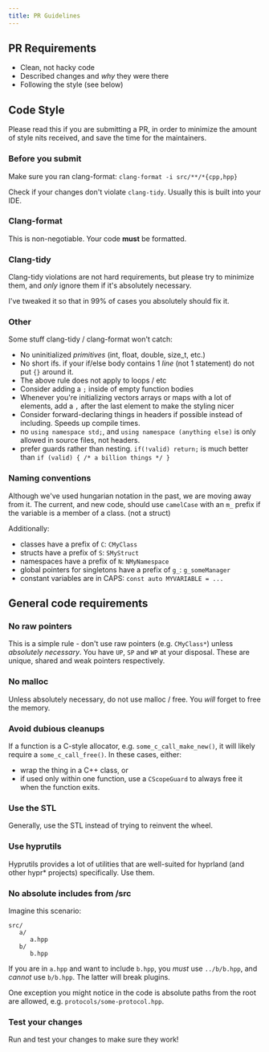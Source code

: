 ```yaml
---
title: PR Guidelines
---
```


## PR Requirements

- Clean, not hacky code
- Described changes and _why_ they were there
- Following the style (see below)

## Code Style

Please read this if you are submitting a PR, in order to minimize the amount of style nits received, and save
the time for the maintainers.

### Before you submit

Make sure you ran clang-format: `clang-format -i src/**/*{cpp,hpp}`

Check if your changes don't violate `clang-tidy`. Usually this is built into your IDE.

### Clang-format

This is non-negotiable. Your code **must** be formatted.

### Clang-tidy

Clang-tidy violations are not hard requirements, but please try to minimize them, and
_only_ ignore them if it's absolutely necessary.

I've tweaked it so that in 99% of cases you absolutely should fix it.

### Other

Some stuff clang-tidy / clang-format won't catch:
- No uninitialized _primitives_ (int, float, double, size_t, etc.)
- No short ifs. if your if/else body contains 1 _line_ (not 1 statement) do not put `{}` around it.
- The above rule does not apply to loops / etc
- Consider adding a `;` inside of empty function bodies
- Whenever you're initializing vectors arrays or maps with a lot of elements, add a `,` after the last element to make the styling nicer
- Consider forward-declaring things in headers if possible instead of including. Speeds up compile times.
- no `using namespace std;`, and `using namespace (anything else)` is only allowed in source files, not headers.
- prefer guards rather than nesting. `if(!valid) return;` is much better than `if (valid) { /* a billion things */ }`

### Naming conventions
Although we've used hungarian notation in the past, we are moving away from it.
The current, and new code, should use `camelCase` with an `m_` prefix if the variable is a member of a class. (not a struct)

Additionally:
 - classes have a prefix of `C`: `CMyClass`
 - structs have a prefix of `S`: `SMyStruct`
 - namespaces have a prefix of `N`: `NMyNamespace`
 - global pointers for singletons have a prefix of `g_`: `g_someManager`
 - constant variables are in CAPS: `const auto MYVARIABLE = ...`

## General code requirements

### No raw pointers
This is a simple rule - don't use raw pointers (e.g. `CMyClass*`) unless _absolutely necessary_. You have `UP`, `SP` and `WP` at your disposal.
These are unique, shared and weak pointers respectively.

### No malloc
Unless absolutely necessary, do not use malloc / free. You _will_ forget to free the memory.

### Avoid dubious cleanups
If a function is a C-style allocator, e.g. `some_c_call_make_new()`, it will likely require a `some_c_call_free()`. In these cases, either:
 - wrap the thing in a C++ class, or
 - if used only within one function, use a `CScopeGuard` to always free it when the function exits.

### Use the STL
Generally, use the STL instead of trying to reinvent the wheel.

### Use hyprutils
Hyprutils provides a lot of utilities that are well-suited for hyprland (and other hypr* projects) specifically. Use them.

### No absolute includes from /src
Imagine this scenario:
```
src/
   a/
      a.hpp
   b/
      b.hpp
```

If you are in `a.hpp` and want to include `b.hpp`, you _must_ use `../b/b.hpp`, and _cannot_ use `b/b.hpp`. The latter will break plugins.

One exception you might notice in the code is absolute paths from the root are allowed, e.g. `protocols/some-protocol.hpp`.

### Test your changes
Run and test your changes to make sure they work!
